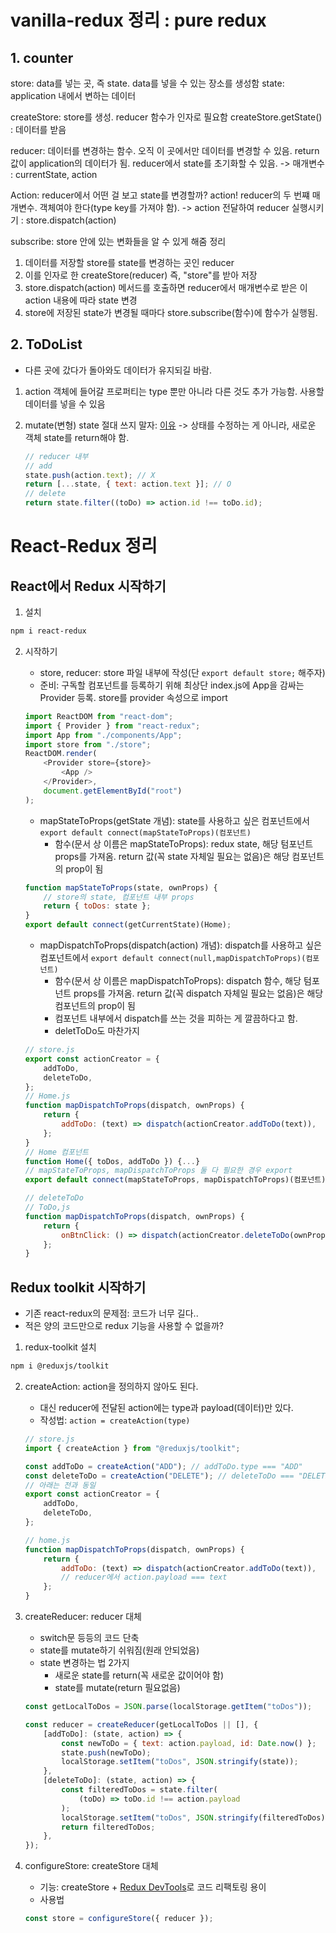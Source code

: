 # vanilla-redux 정리 : pure redux

## 1. counter

store: data를 넣는 곳, 즉 state. data를 넣을 수 있는 장소를 생성함
state: application 내에서 변하는 데이터

createStore: store를 생성. reducer 함수가 인자로 필요함
createStore.getState() : 데이터를 받음

reducer: 데이터를 변경하는 함수. 오직 이 곳에서만 데이터를 변경할 수 있음. return 값이 application의 데이터가 됨. reducer에서 state를 초기화할 수 있음.
-> 매개변수 : currentState, action

Action: reducer에서 어떤 걸 보고 state를 변경할까? action! reducer의 두 번쨰 매개변수. 객체여야 한다(type key를 가져야 함).
-> action 전달하여 reducer 실행시키기 : store.dispatch(action)

subscribe: store 안에 있는 변화들을 알 수 있게 해줌
정리

1. 데이터를 저장할 store를 state를 변경하는 곳인 reducer
2. 이를 인자로 한 createStore(reducer) 즉, "store"를 받아 저장
3. store.dispatch(action) 메서드를 호출하면 reducer에서 매개변수로 받은 이 action 내용에 따라 state 변경
4. store에 저장된 state가 변경될 때마다 store.subscribe(함수)에 함수가 실행됨.

## 2. ToDoList

-   다른 곳에 갔다가 돌아와도 데이터가 유지되길 바람.

1.  action 객체에 들어갈 프로퍼티는 type 뿐만 아니라 다른 것도 추가 가능함. 사용할 데이터를 넣을 수 있음
2.  mutate(변형) state 절대 쓰지 말자: [이유](https://redux.js.org/basics/reducers)
    -> 상태를 수정하는 게 아니라, 새로운 객체 state를 return해야 함.

    ```js
    // reducer 내부
    // add
    state.push(action.text); // X
    return [...state, { text: action.text }]; // O
    // delete
    return state.filter((toDo) => action.id !== toDo.id);
    ```

# React-Redux 정리

## React에서 Redux 시작하기

1. 설치

```sh
npm i react-redux
```

2.  시작하기

    -   store, reducer: store 파일 내부에 작성(단 `export default store;` 해주자)
    -   준비: 구독할 컴포넌트를 등록하기 위해 최상단 index.js에 App을 감싸는 Provider 등록. store를 provider 속성으로 import

    ```js
    import ReactDOM from "react-dom";
    import { Provider } from "react-redux";
    import App from "./components/App";
    import store from "./store";
    ReactDOM.render(
        <Provider store={store}>
            <App />
        </Provider>,
        document.getElementById("root")
    );
    ```

    -   mapStateToProps(getState 개념): state를 사용하고 싶은 컴포넌트에서 `export default connect(mapStateToProps)(컴포넌트)`
        -   함수(문서 상 이름은 mapStateToProps): redux state, 해당 텀포넌트 props를 가져옴. return 값(꼭 state 자체일 필요는 없음)은 해당 컴포넌트의 prop이 됨

    ```js
    function mapStateToProps(state, ownProps) {
        // store의 state, 컴포넌트 내부 props
        return { toDos: state };
    }
    export default connect(getCurrentState)(Home);
    ```

    -   mapDispatchToProps(dispatch(action) 개념): dispatch를 사용하고 싶은 컴포넌트에서 `export default connect(null,mapDispatchToProps)(컴포넌트)`
        -   함수(문서 상 이름은 mapDispatchToProps): dispatch 함수, 해당 텀포넌트 props를 가져옴. return 값(꼭 dispatch 자체일 필요는 없음)은 해당 컴포넌트의 prop이 됨
        -   컴포넌트 내부에서 dispatch를 쓰는 것을 피하는 게 깔끔하다고 함.
        -   deletToDo도 마찬가지

    ```js
    // store.js
    export const actionCreator = {
        addToDo,
        deleteToDo,
    };
    // Home.js
    function mapDispatchToProps(dispatch, ownProps) {
        return {
            addToDo: (text) => dispatch(actionCreator.addToDo(text)),
        };
    }
    // Home 컴포넌트
    function Home({ toDos, addToDo }) {...}
    // mapStateToProps, mapDispatchToProps 둘 다 필요한 경우 export
    export default connect(mapStateToProps, mapDispatchToProps)(컴포넌트);

    // deleteToDo
    // ToDo,js
    function mapDispatchToProps(dispatch, ownProps) {
        return {
            onBtnClick: () => dispatch(actionCreator.deleteToDo(ownProps.id)),
        };
    }
    ```

## Redux toolkit 시작하기

-   기존 react-redux의 문제점: 코드가 너무 길다..
-   적은 양의 코드만으로 redux 기능을 사용할 수 없을까?

1. redux-toolkit 설치

```sh
npm i @reduxjs/toolkit
```

2. createAction: action을 정의하지 않아도 된다.

    - 대신 reducer에 전달된 action에는 type과 payload(데이터)만 있다.
    - 작성법: `action = createAction(type)`

    ```js
    // store.js
    import { createAction } from "@reduxjs/toolkit";

    const addToDo = createAction("ADD"); // addToDo.type === "ADD"
    const deleteToDo = createAction("DELETE"); // deleteToDo === "DELETE"
    // 아래는 전과 동일
    export const actionCreator = {
        addToDo,
        deleteToDo,
    };

    // home.js
    function mapDispatchToProps(dispatch, ownProps) {
        return {
            addToDo: (text) => dispatch(actionCreator.addToDo(text)),
            // reducer에서 action.payload === text
        };
    }
    ```

3. createReducer: reducer 대체

    - switch문 등등의 코드 단축
    - state를 mutate하기 쉬워짐(원래 안되었음)
    - state 변경하는 법 2가지
        - 새로운 state를 return(꼭 새로운 값이어야 함)
        - state를 mutate(return 필요없음)

    ```js
    const getLocalToDos = JSON.parse(localStorage.getItem("toDos"));

    const reducer = createReducer(getLocalToDos || [], {
        [addToDo]: (state, action) => {
            const newToDo = { text: action.payload, id: Date.now() };
            state.push(newToDo);
            localStorage.setItem("toDos", JSON.stringify(state));
        },
        [deleteToDo]: (state, action) => {
            const filteredToDos = state.filter(
                (toDo) => toDo.id !== action.payload
            );
            localStorage.setItem("toDos", JSON.stringify(filteredToDos));
            return filteredToDos;
        },
    });
    ```

4. configureStore: createStore 대체
    - 기능: createStore + [Redux DevTools](https://chrome.google.com/webstore/detail/redux-devtools/lmhkpmbekcpmknklioeibfkpmmfibljd?hl=ko)로 코드 리팩토링 용이
    - 사용법
    ```js
    const store = configureStore({ reducer });
    ```
